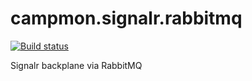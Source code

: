 # campmon.signalr.rabbitmq
[![Build status](https://ci.appveyor.com/api/projects/status/n0ia84itw9cyog38/branch/master?svg=true)](https://ci.appveyor.com/project/hoffmanic/campmon-signalr-rabbitmq/branch/master)

Signalr backplane via RabbitMQ
